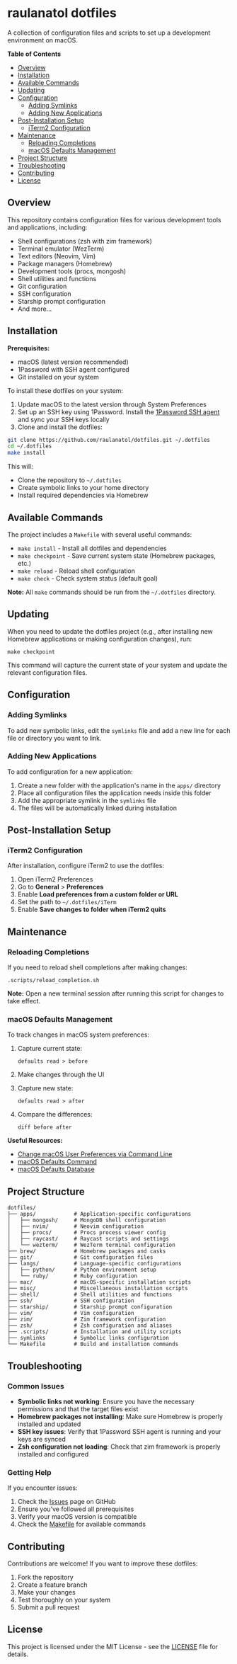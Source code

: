 # raulanatol dotfiles

A collection of configuration files and scripts to set up a development environment on macOS.

**Table of Contents**

- [Overview](#overview)
- [Installation](#installation)
- [Available Commands](#available-commands)
- [Updating](#updating)
- [Configuration](#configuration)
  - [Adding Symlinks](#adding-symlinks)
  - [Adding New Applications](#adding-new-applications)
- [Post-Installation Setup](#post-installation-setup)
  - [iTerm2 Configuration](#iterm2-configuration)
- [Maintenance](#maintenance)
  - [Reloading Completions](#reloading-completions)
  - [macOS Defaults Management](#macos-defaults-management)
- [Project Structure](#project-structure)
- [Troubleshooting](#troubleshooting)
- [Contributing](#contributing)
- [License](#license)

## Overview

This repository contains configuration files for various development tools and applications, including:

- Shell configurations (zsh with zim framework)
- Terminal emulator (WezTerm)
- Text editors (Neovim, Vim)
- Package managers (Homebrew)
- Development tools (procs, mongosh)
- Shell utilities and functions
- Git configuration
- SSH configuration
- Starship prompt configuration
- And more...

## Installation

**Prerequisites:**

- macOS (latest version recommended)
- 1Password with SSH agent configured
- Git installed on your system

To install these dotfiles on your system:

1. Update macOS to the latest version through System Preferences
2. Set up an SSH key using 1Password. Install
   the [1Password SSH agent](https://developer.1password.com/docs/ssh/get-started/#step-3-turn-on-the-1password-ssh-agent)
   and sync your SSH keys locally
3. Clone and install the dotfiles:

```sh
git clone https://github.com/raulanatol/dotfiles.git ~/.dotfiles
cd ~/.dotfiles
make install
```

This will:

- Clone the repository to `~/.dotfiles`
- Create symbolic links to your home directory
- Install required dependencies via Homebrew

## Available Commands

The project includes a `Makefile` with several useful commands:

- `make install` - Install all dotfiles and dependencies
- `make checkpoint` - Save current system state (Homebrew packages, etc.)
- `make reload` - Reload shell configuration
- `make check` - Check system status (default goal)

**Note:** All `make` commands should be run from the `~/.dotfiles` directory.

## Updating

When you need to update the dotfiles project (e.g., after installing new Homebrew applications or making configuration
changes), run:

```shell
make checkpoint
```

This command will capture the current state of your system and update the relevant configuration files.

## Configuration

### Adding Symlinks

To add new symbolic links, edit the `symlinks` file and add a new line for each file or directory you want to link.

### Adding New Applications

To add configuration for a new application:

1. Create a new folder with the application's name in the `apps/` directory
2. Place all configuration files the application needs inside this folder
3. Add the appropriate symlink in the `symlinks` file
4. The files will be automatically linked during installation

## Post-Installation Setup

### iTerm2 Configuration

After installation, configure iTerm2 to use the dotfiles:

1. Open iTerm2 Preferences
2. Go to **General** > **Preferences**
3. Enable **Load preferences from a custom folder or URL**
4. Set the path to `~/.dotfiles/iTerm`
5. Enable **Save changes to folder when iTerm2 quits**

## Maintenance

### Reloading Completions

If you need to reload shell completions after making changes:

```shell
.scripts/reload_completion.sh
```

**Note:** Open a new terminal session after running this script for changes to take effect.

### macOS Defaults Management

To track changes in macOS system preferences:

1. Capture current state:
   ```shell
   defaults read > before
   ```

2. Make changes through the UI

3. Capture new state:
   ```shell
   defaults read > after
   ```

4. Compare the differences:
   ```shell
   diff before after
   ```

**Useful Resources:**

- [Change macOS User Preferences via Command Line](https://pawelgrzybek.com/change-macos-user-preferences-via-command-line/)
- [macOS Defaults Command](https://www.shell-tips.com/mac/defaults/)
- [macOS Defaults Database](https://macos-defaults.com)

## Project Structure

```
dotfiles/
├── apps/            # Application-specific configurations
│   ├── mongosh/     # MongoDB shell configuration
│   ├── nvim/        # Neovim configuration
│   ├── procs/       # Procs process viewer config
│   ├── raycast/     # Raycast scripts and settings
│   └── wezterm/     # WezTerm terminal configuration
├── brew/            # Homebrew packages and casks
├── git/             # Git configuration files
├── langs/           # Language-specific configurations
│   ├── python/      # Python environment setup
│   └── ruby/        # Ruby configuration
├── mac/             # macOS-specific installation scripts
├── misc/            # Miscellaneous installation scripts
├── shell/           # Shell utilities and functions
├── ssh/             # SSH configuration
├── starship/        # Starship prompt configuration
├── vim/             # Vim configuration
├── zim/             # Zim framework configuration
├── zsh/             # Zsh configuration and aliases
├── .scripts/        # Installation and utility scripts
├── symlinks         # Symbolic links configuration
└── Makefile         # Build and installation commands
```

## Troubleshooting

### Common Issues

- **Symbolic links not working**: Ensure you have the necessary permissions and that the target files exist
- **Homebrew packages not installing**: Make sure Homebrew is properly installed and updated
- **SSH key issues**: Verify that 1Password SSH agent is running and your keys are synced
- **Zsh configuration not loading**: Check that zim framework is properly installed and configured

### Getting Help

If you encounter issues:

1. Check the [Issues](https://github.com/raulanatol/dotfiles/issues) page on GitHub
2. Ensure you've followed all prerequisites
3. Verify your macOS version is compatible
4. Check the [Makefile](https://github.com/raulanatol/dotfiles/blob/main/Makefile) for available commands

## Contributing

Contributions are welcome! If you want to improve these dotfiles:

1. Fork the repository
2. Create a feature branch
3. Make your changes
4. Test thoroughly on your system
5. Submit a pull request

## License

This project is licensed under the MIT License - see the [LICENSE](LICENSE) file for details.

